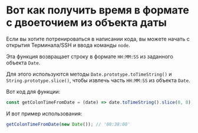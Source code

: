 # Вот как получить время в формате с двоеточием из объекта даты

Если вы хотите потренироваться в написании кода, вы можете начать с открытия Терминала/SSH и ввода команды `node`.

Эта функция возвращает строку в формате `HH:MM:SS` из заданного объекта `Date`.

Для этого используются методы `Date.prototype.toTimeString()` и `String.prototype.slice()`, чтобы извлечь часть `HH:MM:SS` из объекта `Date`.

Вот код для функции:

```js
const getColonTimeFromDate = (date) => date.toTimeString().slice(0, 8);
```

И вот пример использования:

```js
getColonTimeFromDate(new Date()); // '08:38:00'
```
